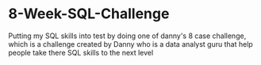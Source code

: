 # 8-Week-SQL-Challenge
Putting my SQL skills into test by doing one of danny's 8 case challenge, which is a challenge created by Danny who is a data analyst guru that help people take there SQL skills to the next level
